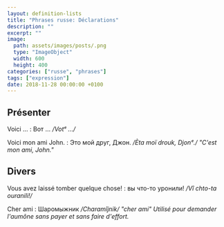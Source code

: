 ```yaml
---
layout: definition-lists
title: "Phrases russe: Déclarations"
description: ""
excerpt: ""
image:
  path: assets/images/posts/.png
  type: "ImageObject"
  width: 600
  height: 400
categories: ["russe", "phrases"]
tags: ["expression"]
date: 2018-11-28 00:00:00 +0100
---
```


## Présenter

Voici …
: Вот …
*/Votᵉ …/*

Voici mon ami John.
: Это мой друг, Джон.
*/Èta moï drouk, Djonᵉ./ "C'est mon ami, John."*

## Divers

Vous avez laissé tomber quelque chose!
: вы что-то уронили!
*/Vî chto-ta ouranili!/*

Cher ami
: Шаромыжник
*/Charamîjnik/ "cher ami" Utilisé pour demander l'aumône sans payer et sans faire d'effort.*

